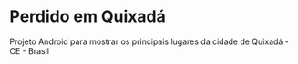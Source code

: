 Perdido em Quixadá
================

Projeto Android para mostrar os principais lugares da cidade de Quixadá - CE - Brasil
